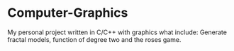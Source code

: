 # Computer-Graphics

My personal project written in C/C++ with graphics what include: Generate fractal models, function of degree two and the roses game.

